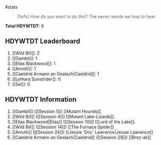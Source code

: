 #stats 

> [!info] How do you want to do this?
> The seven words we love to hear.


**Total HDYWTDT**: 6

## HDYWTDT Leaderboard
1. [[Wild Bill]]: 2
2. [[Gambit]]: 1
3. [[Elias Blackwood]]: 1
4. [[Amotti]]: 1
5. [[Caeldrid Àrmann an Gealach|Caeldrid]]: 1
6. [[Lythara Sunstrider]]: 0
7. [[Sel]]: 0

## HDYWTDT Information
1. [[Gambit]] ([[Session 1]]) [[Mutant Hounds]].
2. [[Wild Bill]] ([[Session 4]]) [[Mutant Lake-Lizards]].
3. [[Elias Blackwood|Elias]] ([[Session 10]]) [[Lord of the Lake]].
4. [[Wild Bill]] ([[Session 14]]) [[The Furnace Spider]]
5. [[Amotti]] ([[Session 24]]) [[Jessie 'Doc' Lawrence|Jessie Lawrence]]
6. [[Caeldrid Àrmann an Gealach|Caeldrid]] ([[Session 28]]) [[Brez-ak]]